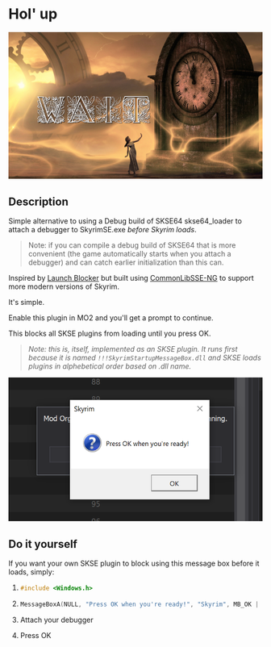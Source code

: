 # Hol' up

![Wait - Skyrim Startup Message Box](Images/Logo.png)

## Description

Simple alternative to using a Debug build of SKSE64 skse64_loader to attach a debugger to SkyrimSE.exe _before Skyrim loads_.

> Note: if you can compile a debug build of SKSE64 that is more convenient (the game automatically starts when you attach a debugger) and can catch earlier initialization than this can.

Inspired by [Launch Blocker](https://www.nexusmods.com/skyrimspecialedition/mods/45542) but built using [CommonLibSSE-NG](https://github.com/CharmedBaryon/CommonLibSSE-NG) to support more modern versions of Skyrim.

It's simple.

Enable this plugin in MO2 and you'll get a prompt to continue.

This blocks all SKSE plugins from loading until you press OK.

> _Note: this is, itself, implemented as an SKSE plugin. It runs first because it is named `!!!SkyrimStartupMessageBox.dll` and SKSE loads plugins in alphebetical order based on .dll name._

![Screenshot](Images/screenshot.png)

## Do it yourself

If you want your own SKSE plugin to block using this message box before it loads, simply:

1. ```cpp
   #include <Windows.h>
   ```

2. ```cpp
   MessageBoxA(NULL, "Press OK when you're ready!", "Skyrim", MB_OK | MB_ICONQUESTION);
   ```

3. Attach your debugger

4. Press OK
